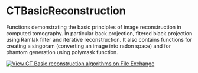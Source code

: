# CTBasicReconstruction

Functions demonstrating the basic principles of image reconstruction in computed tomography. In particular back projection, fltered biack projection using Ramlak filter and iterative reconstruction. It also contains functions for creating a singoram (converting an image into radon space) and for phantom generation using polymask function.

[![View CT Basic reconstruction algorithms on File Exchange](https://www.mathworks.com/matlabcentral/images/matlab-file-exchange.svg)](https://www.mathworks.com/matlabcentral/fileexchange/81288-ct-basic-reconstruction-algorithms)
